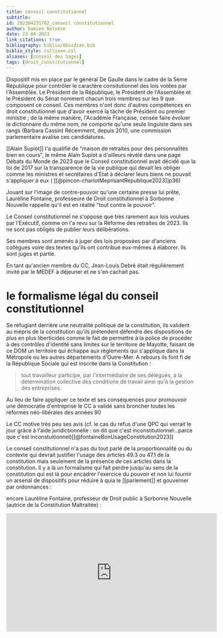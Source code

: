 ```yaml
---
title: conseil constitutionnel
subtitle:
id: 202304231702_conseil constitutionnel
author: Damien Belvèze
date: 23-04-2023
link_citations: true
bibliography: biblio/Obsidian.bib
biblio_style: csl\ieee.csl
aliases: [conseil des Sages]
tags: [droit_constitutionnel]
---
```


Dispositif mis en place par le général De Gaulle dans le cadre de la 5ème République pour contrôler le caractère consitutionnel des lois votées par l'Assemblée. 
Le Président de la République, le Président de l'Assemblée et le Président du Sénat nomment chacun trois membres sur les 9 que composent ce conseil. Ces membres n'ont donc d'autres compétences en droit constitutionnel que d'avoir exercé la tâche de Président ou premier ministre ; de la même manière, l'Académie Française, censée faire évoluer le dictionnaire du même nom, ne comporte qu'une seule linguiste dans ses rangs (Barbara Cassin)
Récemment, depuis 2010, une commission parlementaire avalise ces candidatures.

[[Alain Supiot]] l'a qualifié de "maison de retraites pour des personnalités bien en cours", le même Alain Supiot a d'ailleurs révélé dans une page Débats du Monde de 2023 que le Conseil constitutionnel avait décidé que la loi de 2017 sur la transparence de la vie publique qui devait les obliger comme les ministres et secrétaires d'Etat à déclarer leurs biens ne pouvait s'appliquer à eux ( [[@pincon-charlotMeprisantRepublique2023]]p36)

Jouant sur l'image de contre-pouvoir qu'une certaine presse lui prête, Lauréline Fontaine, professeure de Droit constitutionnel à Sorbonne Nouvelle rappelle qu'il est en réalité "tout contre le pouvoir".

Le Conseil constitutionnel ne s'oppose que très rarement aux lois voulues par l'Exécutif, comme on l'a revu sur la Réforme des retraites de 2023. Ils ne sont pas obligés de publier leurs délibérations.

Ses membres sont amenés à juger des lois proposées par d'anciens collègues voire des textes qu'ils ont contribué eux-mêmes à élaborer.  Ils sont juges et partie. 

En tant qu'ancien membre du CC, Jean-Louis Debré était régulièrement invité par le MEDEF à déjeuner et ne s'en cachait pas.

# le formalisme légal du conseil constitutionnel

Se réfugiant derrière une neutralité politique de la constitution, ils valident au mépris de la constitution qu'ils prétendent défendre des dispositions de plus en plus liberticides comme le fait de permettre à la police de procéder à des contrôles d'identité sans limites sur le territoire de Mayotte, faisant de ce DOM un territoire qui échappe aux règlements qui s'applique dans la Métropole ou les autres départements d'Outre-Mer. 
A rebours ils font fi de la République Sociale qui est inscrite dans la Constitution : 

> tout travailleur participe, par l'intermédiaire de ses délégués, à la détermination collective des conditions de travail ainsi qu'à la gestion des entreprises. 

Au lieu de faire appliquer ce texte et ses conséquences pour promouvoir une démocratie d'entreprise le CC a validé sans broncher toutes les réformes néo-libérales des années 90

Le CC motive très peu ses avis (cf. le cas du refus d'une QPC qui verrait le jour grâce à l'aide juridictionnelle : on dit que c'est inconstitutionnel...parce que c'est inconstuitionnel)[[@fontaineBonUsageConstitution2023]]

Le conseil constitutionnel n'a pas du tout parlé de la proportionnalité ou du contexte qui devrait justifier l'usage des articles 49.3 ou 47.1 de la constitution mais seulement de la présence de ces articles dans la constitution. Il y a là un formalisme qui fait perdre jusqu'au sens de la constitution qui est là pour encadrer l'exercice du pouvoir et non lui fournir un arsenal de dispositifs pour réduire à quia le [[parlement]] et gouverner par ordonnances : 

encore Lauréline Fontaine, professeur de Droit public à Sorbonne Nouvelle (autrice de la Constitution Maltraitée) : 

<iframe width="560" height="315" src="https://www.youtube.com/embed/C_4-uB652M4?start=497" title="YouTube video player" frameborder="0" allow="accelerometer; autoplay; clipboard-write; encrypted-media; gyroscope; picture-in-picture; web-share" allowfullscreen></iframe>

